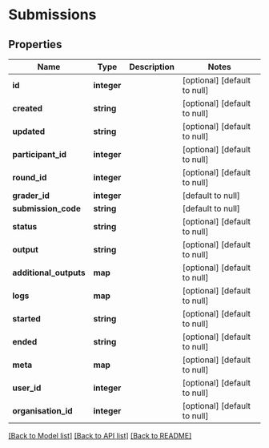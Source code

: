 # Submissions

## Properties
Name | Type | Description | Notes
------------ | ------------- | ------------- | -------------
**id** | **integer** |  | [optional] [default to null]
**created** | **string** |  | [optional] [default to null]
**updated** | **string** |  | [optional] [default to null]
**participant_id** | **integer** |  | [optional] [default to null]
**round_id** | **integer** |  | [optional] [default to null]
**grader_id** | **integer** |  | [default to null]
**submission_code** | **string** |  | [default to null]
**status** | **string** |  | [optional] [default to null]
**output** | **string** |  | [optional] [default to null]
**additional_outputs** | **map** |  | [optional] [default to null]
**logs** | **map** |  | [optional] [default to null]
**started** | **string** |  | [optional] [default to null]
**ended** | **string** |  | [optional] [default to null]
**meta** | **map** |  | [optional] [default to null]
**user_id** | **integer** |  | [optional] [default to null]
**organisation_id** | **integer** |  | [optional] [default to null]

[[Back to Model list]](../README.md#documentation-for-models) [[Back to API list]](../README.md#documentation-for-api-endpoints) [[Back to README]](../README.md)


